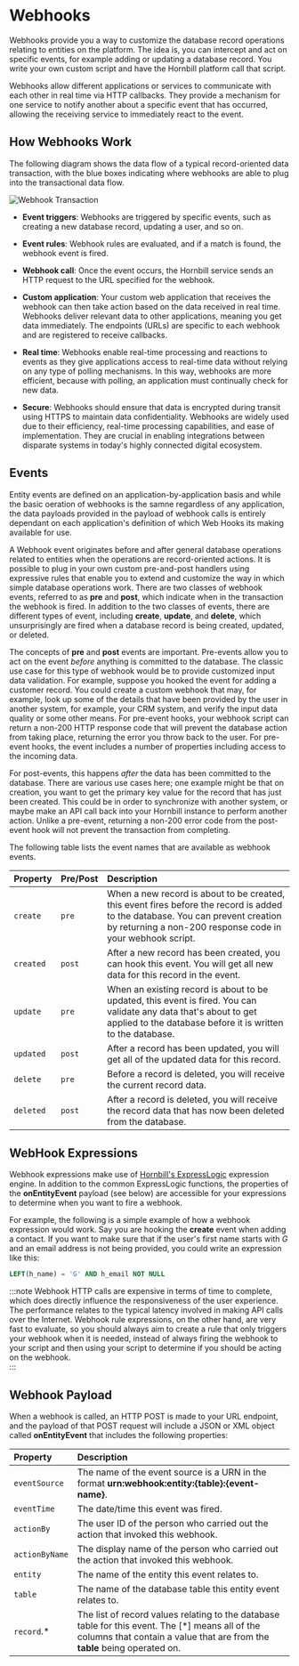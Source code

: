 # Webhooks
Webhooks provide you a way to customize the database record operations relating to entities on the platform. The idea is, you can intercept and act on specific events, for example adding or updating a database record. You write your own custom script and have the Hornbill platform call that script. 

Webhooks allow different applications or services to communicate with each other in real time via HTTP callbacks. They provide a mechanism for one service to notify another about a specific event that has occurred, allowing the receiving service to immediately react to the event.

## How Webhooks Work

The following diagram shows the data flow of a typical record-oriented data transaction, with the blue boxes indicating where webhooks are able to plug into the transactional data flow. 

![Webhook Transaction](/_books/esp-fundamentals/core-capabilities/images/webhook.svg)


* __Event triggers__:  Webhooks are triggered by specific events, such as creating a new database record, updating a user, and so on. 

* __Event rules__:  Webhook rules are evaluated, and if a match is found, the webhook event is fired. 

* __Webhook call__: Once the event occurs, the Hornbill service sends an HTTP request to the URL specified for the webhook. 

* __Custom application__: Your custom web application that receives the webhook can then take action based on the data received in real time.  Webhooks deliver relevant data to other applications, meaning you get data immediately. The endpoints (URLs) are specific to each webhook and are registered to receive callbacks.

* __Real time__: Webhooks enable real-time processing and reactions to events as they give applications access to real-time data without relying on any type of polling mechanisms. In this way, webhooks are more efficient, because with polling, an application must continually check for new data.

* __Secure__: Webhooks should ensure that data is encrypted during transit using HTTPS to maintain data confidentiality.
Webhooks are widely used due to their efficiency, real-time processing capabilities, and ease of implementation. They are crucial in enabling integrations between disparate systems in today's highly connected digital ecosystem.

## Events
Entity events are defined on an application-by-application basis and while the basic oeration of webhooks is the samne regardless of any application, the data payloads provided in the payload of webhook calls is entirely dependant on each application's definition of which Web Hooks its making available for use.  

A Webhook event originates before and after general database operations related to entities when the operations are record-oriented actions. It is possible to plug in your own custom pre-and-post handlers using expressive rules that enable you to extend and customize the way in which simple database operations work. There are two classes of webhook events, referred to as __pre__ and __post__, which indicate when in the transaction the webhook is fired.  In addition to the two classes of events, there are different types of event, including __create__, __update__, and __delete__, which unsurprisingly are fired when a database record is being created, updated, or deleted. 

The concepts of __pre__ and __post__ events are important. Pre-events allow you to act on the event *before* anything is committed to the database.  The classic use case for this type of webhook would be to provide customized input data validation.  For example, suppose you hooked the event for adding a customer record. You could create a custom webhook that may, for example, look up some of the details that have been provided by the user in another system, for example, your CRM system, and verify the input data quality or some other means. For pre-event hooks, your webhook script can return a non-200 HTTP response code that will prevent the database action from taking place, returning the error you throw back to the user.  For pre-event hooks, the event includes a number of properties including access to the incoming data. 

For post-events, this happens *after* the data has been committed to the database. There are various use cases here; one example might be that on creation, you want to get the primary key value for the record that has just been created. This could be in order to synchronize with another system, or maybe make an API call back into your Hornbill instance to perform another action. Unlike a pre-event, returning a non-200 error code from the post-event hook will not prevent the transaction from completing.

The following table lists the event names that are available as webhook events.

|Property|Pre/Post|Description|
|:--|:--|:--|
|`create`|`pre`|When a new record is about to be created, this event fires before the record is added to the database.  You can prevent creation by returning a non-200 response code in your webhook script.|
|`created`|`post`|After a new record has been created, you can hook this event. You will get all new data for this record in the event.|
|`update`|`pre`|When an existing record is about to be updated, this event is fired.  You can validate any data that's about to get applied to the database before it is written to the database.|
|`updated`|`post`|After a record has been updated, you will get all of the updated data for this record.|
|`delete`|`pre`|Before a record is deleted, you will receive the current record data.|
|`deleted`|`post`|After a record is deleted, you will receive the record data that has now been deleted from the database.|


## WebHook Expressions
Webhook expressions make use of [Hornbill's ExpressLogic](/esp-fundamentals/reference-guides/express-logic) expression engine. In addition to the common ExpressLogic functions, the properties of the __onEntityEvent__ payload (see below) are accessible for your expressions to determine when you want to fire a webhook. 

For example, the following is a simple example of how a webhook expression would work. Say you are hooking the __create__ event when adding a contact. If you want to make sure that if the user's first name starts with *G* and an email address is not being provided, you could write an expression like this:

```sql
LEFT(h_name) = 'G' AND h_email NOT NULL
```

  

:::note
Webhook HTTP calls are expensive in terms of time to complete, which does directly influence the responsiveness of the user experience. The performance relates to the typical latency involved in making API calls over the Internet.  Webhook rule expressions, on the other hand, are very fast to evaluate, so you should always aim to create a rule that only triggers your webhook when it is needed, instead of always firing the webhook to your script and then using your script to determine if you should be acting on the webhook.  
:::

## Webhook Payload
When a webhook is called, an HTTP POST is made to your URL endpoint, and the payload of that POST request will include a JSON or XML object called __onEntityEvent__ that includes the following properties:

|Property|Description|
|:--|:--|
|`eventSource`|The name of the event source is a URN in the format __urn:webhook:entity:{table}:{event-name}__.|
|`eventTime`|The date/time this event was fired.|
|`actionBy`|The user ID of the person who carried out the action that invoked this webhook.|
|`actionByName`|The display name of the person who carried out the action that invoked this webhook.|
|`entity`|The name of the entity this event relates to.|
|`table`|The name of the database table this entity event relates to.|
|`record`.*|The list of record values relating to the database table for this event.  The [*] means all of the columns that contain a value that are from the __table__ being operated on.|

